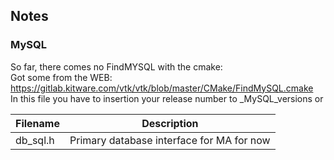 ## Notes
### MySQL
So far, there comes no FindMYSQL with the cmake:  
Got some from the WEB: https://gitlab.kitware.com/vtk/vtk/blob/master/CMake/FindMySQL.cmake  
In this file you have to insertion your release number to _MySQL_versions or 

  
| Filename | Description |  
|---|---|
| db_sql.h | Primary database interface for MA for now  | 

 
